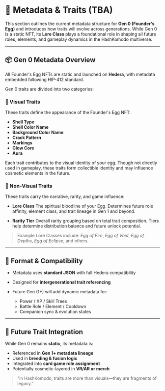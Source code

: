 # 🧬 Metadata & Traits (TBA)

This section outlines the current metadata structure for **Gen 0 (Founder's Egg)** and introduces how traits will evolve across generations. While Gen 0 is a static NFT, its **Lore Class** plays a foundational role in shaping all future roles, elements, and gameplay dynamics in the HashKomodo multiverse.

---

## 📦 Gen 0 Metadata Overview

All Founder's Egg NFTs are static and launched on **Hedera**, with metadata embedded following HIP-412 standard.

Gen 0 traits are divided into two categories:

### 🎨 Visual Traits

These traits define the appearance of the Founder's Egg NFT:

* **Shell Type**
* **Shell Color Name**
* **Background Color Name**
* **Crack Pattern**
* **Markings**
* **Glow Core**
* **Aura**

Each trait contributes to the visual identity of your egg. Though not directly used in gameplay, these traits form collectible identity and may influence cosmetic elements in the future.

### 🧬 Non-Visual Traits

These traits carry the narrative, rarity, and game influence:

* **Lore Class**
  The spiritual bloodline of your Egg. Determines future role affinity, element class, and trait lineage in Gen 1 and beyond.

* **Rarity Tier**
  Overall rarity grouping based on total trait composition. Tiers help determine distribution balance and future unlock potential.

> Example Lore Classes include: *Egg of Fire*, *Egg of Void*, *Egg of Depths*, *Egg of Eclipse*, and others.

---

## 📖 Format & Compatibility

* Metadata uses **standard JSON** with full Hedera compatibility
* Designed for **intergenerational trait referencing**
* Future Gen (1+) will add dynamic metadata for:

  * Power / XP / Skill Trees
  * Battle Role / Element / Cooldown
  * Companion sync & evolution states

---

## 🔄 Future Trait Integration

While Gen 0 remains **static**, its metadata is:

* Referenced in **Gen 1+ metadata lineage**
* Used in **breeding & fusion logic**
* Integrated into **card game role assignment**
* Potentially cosmetic-layered in **VR/AR or merch**

> “In HashKomodo, traits are more than visuals—they are fragments of legacy.”
